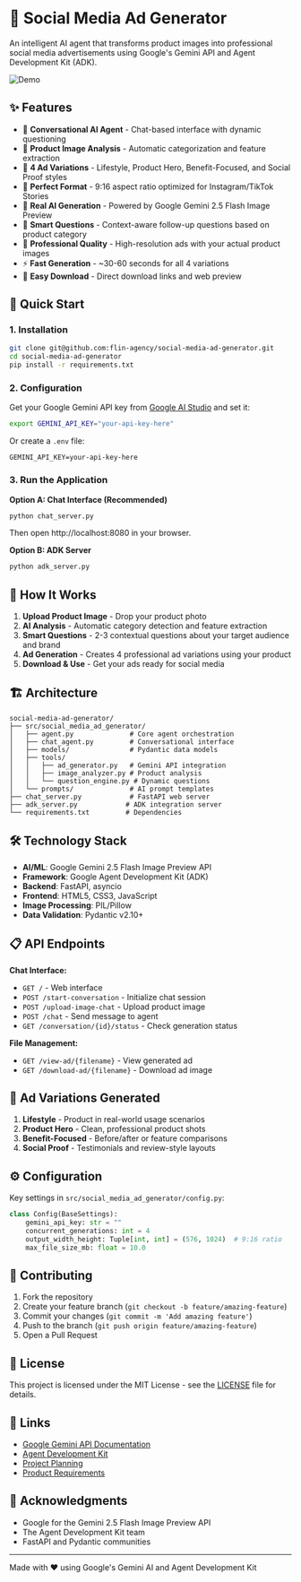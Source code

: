# 🎨 Social Media Ad Generator

An intelligent AI agent that transforms product images into professional social media advertisements using Google's Gemini API and Agent Development Kit (ADK).

![Demo](https://via.placeholder.com/800x400/4285f4/ffffff?text=Social+Media+Ad+Generator)

## ✨ Features

- 🤖 **Conversational AI Agent** - Chat-based interface with dynamic questioning
- 📸 **Product Image Analysis** - Automatic categorization and feature extraction
- 🎯 **4 Ad Variations** - Lifestyle, Product Hero, Benefit-Focused, and Social Proof styles
- 📱 **Perfect Format** - 9:16 aspect ratio optimized for Instagram/TikTok Stories
- 🌟 **Real AI Generation** - Powered by Google Gemini 2.5 Flash Image Preview
- 💬 **Smart Questions** - Context-aware follow-up questions based on product category
- 🎨 **Professional Quality** - High-resolution ads with your actual product images
- ⚡ **Fast Generation** - ~30-60 seconds for all 4 variations
- 🔗 **Easy Download** - Direct download links and web preview

## 🚀 Quick Start

### 1. Installation

```bash
git clone git@github.com:flin-agency/social-media-ad-generator.git
cd social-media-ad-generator
pip install -r requirements.txt
```

### 2. Configuration

Get your Google Gemini API key from [Google AI Studio](https://aistudio.google.com/apikey) and set it:

```bash
export GEMINI_API_KEY="your-api-key-here"
```

Or create a `.env` file:
```
GEMINI_API_KEY=your-api-key-here
```

### 3. Run the Application

**Option A: Chat Interface (Recommended)**
```bash
python chat_server.py
```
Then open http://localhost:8080 in your browser.

**Option B: ADK Server**
```bash
python adk_server.py
```

## 🎯 How It Works

1. **Upload Product Image** - Drop your product photo
2. **AI Analysis** - Automatic category detection and feature extraction
3. **Smart Questions** - 2-3 contextual questions about your target audience and brand
4. **Ad Generation** - Creates 4 professional ad variations using your product
5. **Download & Use** - Get your ads ready for social media

## 🏗️ Architecture

```
social-media-ad-generator/
├── src/social_media_ad_generator/
│   ├── agent.py              # Core agent orchestration
│   ├── chat_agent.py         # Conversational interface
│   ├── models/               # Pydantic data models
│   ├── tools/
│   │   ├── ad_generator.py   # Gemini API integration
│   │   ├── image_analyzer.py # Product analysis
│   │   └── question_engine.py # Dynamic questions
│   └── prompts/              # AI prompt templates
├── chat_server.py            # FastAPI web server
├── adk_server.py            # ADK integration server
└── requirements.txt         # Dependencies
```

## 🛠️ Technology Stack

- **AI/ML**: Google Gemini 2.5 Flash Image Preview API
- **Framework**: Google Agent Development Kit (ADK)
- **Backend**: FastAPI, asyncio
- **Frontend**: HTML5, CSS3, JavaScript
- **Image Processing**: PIL/Pillow
- **Data Validation**: Pydantic v2.10+

## 📋 API Endpoints

**Chat Interface:**
- `GET /` - Web interface
- `POST /start-conversation` - Initialize chat session
- `POST /upload-image-chat` - Upload product image
- `POST /chat` - Send message to agent
- `GET /conversation/{id}/status` - Check generation status

**File Management:**
- `GET /view-ad/{filename}` - View generated ad
- `GET /download-ad/{filename}` - Download ad image

## 🎨 Ad Variations Generated

1. **Lifestyle** - Product in real-world usage scenarios
2. **Product Hero** - Clean, professional product shots
3. **Benefit-Focused** - Before/after or feature comparisons
4. **Social Proof** - Testimonials and review-style layouts

## ⚙️ Configuration

Key settings in `src/social_media_ad_generator/config.py`:

```python
class Config(BaseSettings):
    gemini_api_key: str = ""
    concurrent_generations: int = 4
    output_width_height: Tuple[int, int] = (576, 1024)  # 9:16 ratio
    max_file_size_mb: float = 10.0
```

## 🤝 Contributing

1. Fork the repository
2. Create your feature branch (`git checkout -b feature/amazing-feature`)
3. Commit your changes (`git commit -m 'Add amazing feature'`)
4. Push to the branch (`git push origin feature/amazing-feature`)
5. Open a Pull Request

## 📄 License

This project is licensed under the MIT License - see the [LICENSE](LICENSE) file for details.

## 🔗 Links

- [Google Gemini API Documentation](https://ai.google.dev/gemini-api/docs)
- [Agent Development Kit](https://developers.google.com/agent-development-kit)
- [Project Planning](planning.md)
- [Product Requirements](PRD.md)

## 🙏 Acknowledgments

- Google for the Gemini 2.5 Flash Image Preview API
- The Agent Development Kit team
- FastAPI and Pydantic communities

---

Made with ❤️ using Google's Gemini AI and Agent Development Kit